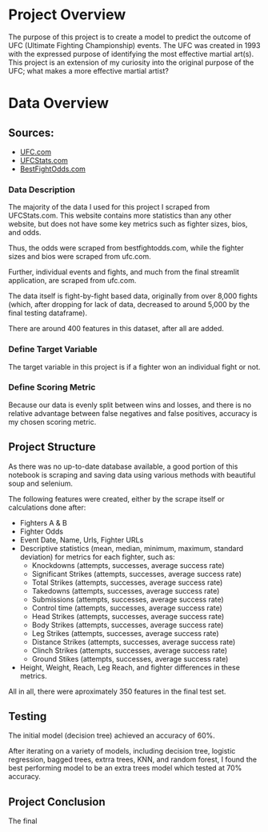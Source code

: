 # Project Overview

The purpose of this project is to create a model to predict the outcome of UFC (Ultimate Fighting Championship) events. The UFC was created in 1993 with the expressed purpose of identifying the most effective martial art(s). This project is an extension of my curiosity into the original purpose of the UFC; what makes a more effective martial artist?

# Data Overview

## Sources:
 - [UFC.com](https://www.ufc.com/events)
 - [UFCStats.com](https://www.ufcstats.com)
 - [BestFightOdds.com](https://www.bestfightodds.com)


### Data Description

The majority of the data I used for this project I scraped from UFCStats.com. This website contains more statistics than any other website, but does not have some key metrics such as fighter sizes, bios, and odds. 

Thus, the odds were scraped from bestfightodds.com, while the fighter sizes and bios were scraped from ufc.com. 

Further, individual events and fights, and much from the final streamlit application, are scraped from ufc.com.

The data itself is fight-by-fight based data, originally from over 8,000 fights (which, after dropping for lack of data, decreased to around 5,000 by the final testing dataframe).

There are around 400 features in this dataset, after all are added.


### Define Target Variable

The target variable in this project is if a fighter won an individual fight or not. 

### Define Scoring Metric

Because our data is evenly split between wins and losses, and there is no relative advantage between false negatives and false positives, accuracy is my chosen scoring metric.

## Project Structure

As there was no up-to-date database available, a good portion of this notebook is scraping and saving data using various methods with beautiful soup and selenium. 

The following features were created, either by the scrape itself or calculations done after:

- Fighters A & B 
- Fighter Odds
- Event Date, Name, Urls, Fighter URLs
- Descriptive statistics (mean, median, minimum, maximum, standard deviation) for metrics for each fighter, such as:
    - Knockdowns (attempts, successes, average success rate)
    - Significant Strikes (attempts, successes, average success rate)
    - Total Strikes (attempts, successes, average success rate)
    - Takedowns (attempts, successes, average success rate)
    - Submissions (attempts, successes, average success rate)
    - Control time (attempts, successes, average success rate)
    - Head Strikes (attempts, successes, average success rate)
    - Body Strikes (attempts, successes, average success rate)
    - Leg Strikes (attempts, successes, average success rate)
    - Distance Strikes (attempts, successes, average success rate)
    - Clinch Strikes (attempts, successes, average success rate)
    - Ground Stikes (attempts, successes, average success rate)
- Height, Weight, Reach, Leg Reach, and fighter differences in these metrics.

All in all, there were aproximately 350 features in the final test set.



## Testing

The initial model (decision tree) achieved an accuracy of 60%. 

After iterating on a variety of models, including decision tree, logistic regression, bagged trees, extrra trees, KNN, and random forest, I found the best performing model to be an extra trees model which tested at 70% accuracy. 

## Project Conclusion

The final 
